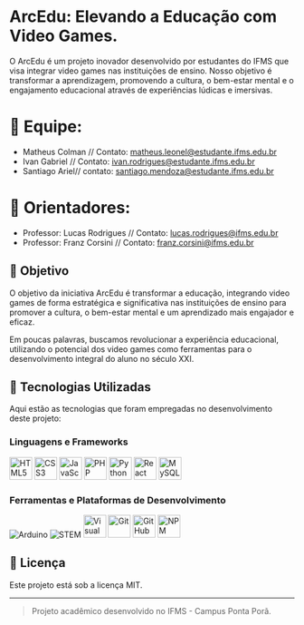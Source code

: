 # ArcEdu: Elevando a Educação com Video Games.
O ArcEdu é um projeto inovador desenvolvido por estudantes do IFMS que visa integrar video games nas instituições de ensino. Nosso objetivo é transformar a aprendizagem, promovendo a cultura, o bem-estar mental e o engajamento educacional através de experiências lúdicas e imersivas.

# 👥 Equipe:

- Matheus Colman // Contato: matheus.leonel@estudante.ifms.edu.br
- Ivan Gabriel // Contato: ivan.rodrigues@estudante.ifms.edu.br
- Santiago Ariel// contato: santiago.mendoza@estudante.ifms.edu.br

# 👤 Orientadores:
   
- Professor: Lucas Rodrigues // Contato: lucas.rodrigues@ifms.edu.br
- Professor: Franz Corsini // Contato: franz.corsini@ifms.edu.br

## 🎯 Objetivo

O objetivo da iniciativa ArcEdu é transformar a educação, integrando video games de forma estratégica e significativa nas instituições de ensino para promover a cultura, o bem-estar mental e um aprendizado mais engajador e eficaz.

Em poucas palavras, buscamos revolucionar a experiência educacional, utilizando o potencial dos video games como ferramentas para o desenvolvimento integral do aluno no século XXI.

## 🚀 Tecnologias Utilizadas

Aqui estão as tecnologias que foram empregadas no desenvolvimento deste projeto:

### Linguagens e Frameworks

<p align="left">
  <img src="https://cdn.jsdelivr.net/gh/devicons/devicon/icons/html5/html5-original.svg" alt="HTML5" width="40" height="40"/>
  <img src="https://cdn.jsdelivr.net/gh/devicons/devicon/icons/css3/css3-original.svg" alt="CSS3" width="40" height="40"/>
  <img src="https://cdn.jsdelivr.net/gh/devicons/devicon/icons/javascript/javascript-original.svg" alt="JavaScript" width="40" height="40"/>
  <img src="https://cdn.jsdelivr.net/gh/devicons/devicon/icons/php/php-original.svg" alt="PHP" width="40" height="40"/>
  <img src="https://cdn.jsdelivr.net/gh/devicons/devicon/icons/python/python-original.svg" alt="Python" width="40" height="40"/>
  <img src="https://cdn.jsdelivr.net/gh/devicons/devicon/icons/react/react-original.svg" alt="React Native" width="40" height="40"/>
  <img src="https://cdn.jsdelivr.net/gh/devicons/devicon/icons/mysql/mysql-original.svg" alt="MySQL" width="40" height="40"/>
</p>

### Ferramentas e Plataformas de Desenvolvimento

<p align="left">
  <img src="https://img.shields.io/badge/Arduino-00979D?style=for-the-badge&logo=arduino&logoColor=white" alt="Arduino">
  <img src="https://img.shields.io/badge/STEM-000000?style=for-the-badge&logo=stem&logoColor=white" alt="STEM">
  <img src="https://cdn.jsdelivr.net/gh/devicons/devicon/icons/vscode/vscode-original.svg" alt="Visual Studio Code" width="40" height="40"/>
  <img src="https://cdn.jsdelivr.net/gh/devicons/devicon/icons/git/git-original.svg" alt="Git" width="40" height="40"/>
  <img src="https://cdn.jsdelivr.net/gh/devicons/devicon/icons/github/github-original.svg" alt="GitHub" width="40" height="40"/>
  <img src="https://cdn.jsdelivr.net/gh/devicons/devicon/icons/npm/npm-original-wordmark.svg" alt="NPM" width="40" height="40"/>

## 📄 Licença

Este projeto está sob a licença MIT.

---

> Projeto acadêmico desenvolvido no IFMS - Campus Ponta Porã.

